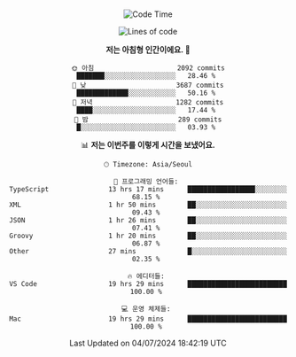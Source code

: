 <div align="center">

<br />

 <!--START_SECTION:waka-->
![Code Time](http://img.shields.io/badge/Code%20Time-2%2C757%20hrs%2019%20mins-blue)

![Lines of code](https://img.shields.io/badge/%EC%A0%80%EB%8A%94%20%EC%97%AC%ED%83%9C%EA%B9%8C%EC%A7%80%20-4.0%20million%20%EC%A4%84%EC%9D%98%20%EC%BD%94%EB%93%9C%EB%A5%BC%20%EC%9E%91%EC%84%B1%ED%96%88%EC%96%B4%EC%9A%94.-blue)

**저는 아침형 인간이에요. 🐤** 

```text
🌞 아침                     2092 commits        ███████░░░░░░░░░░░░░░░░░░   28.46 % 
🌆 낮　                     3687 commits        █████████████░░░░░░░░░░░░   50.16 % 
🌃 저녁                     1282 commits        ████░░░░░░░░░░░░░░░░░░░░░   17.44 % 
🌙 밤　                     289 commits         █░░░░░░░░░░░░░░░░░░░░░░░░   03.93 % 
```


📊 **저는 이번주를 이렇게 시간을 보냈어요.** 

```text
🕑︎ Timezone: Asia/Seoul

💬 프로그래밍 언어들: 
TypeScript               13 hrs 17 mins      █████████████████░░░░░░░░   68.15 % 
XML                      1 hr 50 mins        ██░░░░░░░░░░░░░░░░░░░░░░░   09.43 % 
JSON                     1 hr 26 mins        ██░░░░░░░░░░░░░░░░░░░░░░░   07.41 % 
Groovy                   1 hr 20 mins        ██░░░░░░░░░░░░░░░░░░░░░░░   06.87 % 
Other                    27 mins             █░░░░░░░░░░░░░░░░░░░░░░░░   02.35 % 

🔥 에디터들: 
VS Code                  19 hrs 29 mins      █████████████████████████   100.00 % 

💻 운영 체제들: 
Mac                      19 hrs 29 mins      █████████████████████████   100.00 % 
```


 Last Updated on 04/07/2024 18:42:19 UTC
<!--END_SECTION:waka-->

</div>
